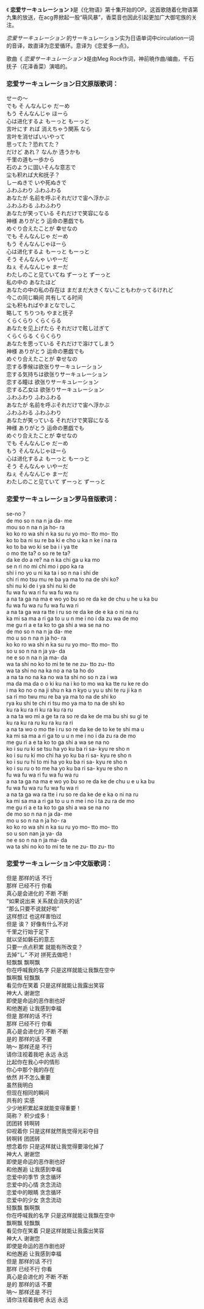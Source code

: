 

《 **恋爱サーキュレーション**
》是《化物语》第十集开始的OP。这首歌随着化物语第九集的放送，在acg界掀起一股“萌风暴”，香菜音也因此引起更加广大御宅族的关注。

_恋爱サーキュレーション_ 的サーキュレーション实为日语单词中circulation一词的音译，故直译为恋爱循环。意译为《恋爱多一点》。

歌曲《 _恋爱サーキュレーション_ 》是由Meg Rock作词，神前暁作曲/编曲，千石抚子（花泽香菜）演唱的。

### 恋爱サーキュレーション日文原版歌词：

せーの～  
でも そ んなんじゃ だーめ  
もう そんなんじゃ ほーら  
心は进化するよ もーっと もーっと  
言叶にす れば 消えちゃう関系 なら  
言叶を消せばいいやって  
思ってた？恐れてた？  
だけど あれ？ なんか 违うかも  
千里の道も一歩から  
石のように固いそんな意志で  
尘も积れば大和抚子？  
しーぬきで いや死ぬきで  
ふわふわり ふわふわる  
あなたが 名前を呼ぶそれだけで宙へ浮かぶ  
ふわふわる ふわふわり  
あなたが笑っている それだけで笑容になる  
神様 ありがとう 运命の悪戯でも  
めぐり合えたことが 幸せなの  
でも そんなんじゃ だーめ  
もう そんなんじゃほーら  
心は进化するよ もーっと もーっと  
そう そんなんゃ いやーだ  
ねぇ そんなんじゃ まーだ  
わたしのこと见ていてね ずーっと ずーっと  
私の中の あなたほど  
あなたの中の私の存在は まだまだ大きくないこともわかってるけれど  
今この同じ瞬间 共有してる时间  
尘も积もればやまとなでしこ  
略して ちりつも やまと抚子  
くらくらり くらくらる  
あなたを见上げたら それだけで眩し过ぎて  
くらくらる くらくらり  
あなたを思っている それだけで溶けてしまう  
神様 ありがとう 运命の悪戯でも  
めぐり合えたことが 幸せなの  
恋する季候は欲张りサーキュレーション  
恋する気持ちは欲张りサーキュレーション  
恋する瞳は 欲张りサーキュレーション  
恋する乙女は 欲张りサーキュレーション  
ふわふわり ふわふわる  
あなたが 名前を呼ぶそれだけで宙へ浮かぶ  
ふわふわる ふわふわり  
あなたが笑っている それだけで笑容になる  
神様 ありがとう 运命の悪戯でも  
めぐり合えたことが 幸せなの  
でも そんなんじゃ だーめ  
もう そんなんじゃほーら  
心は进化するよ もーっと もーっと  
そう そんなんゃ いやーだ  
ねぇ そんなんじゃ まーだ  
わたしのこと见ていて ずーっと ずーっと

### 恋爱サーキュレーション罗马音版歌词：

se-no？  
de mo so n na n ja da- me  
mou so n na n ja ho- ra  
ko ko ro wa shi n ka su ru yo mo- tto mo- tto  
ko to ba ni su re ba ki e cho u ka n ke i na ra  
ko to ba wo ki se ba i i ya tte  
o mo tte ta? o so re te ta?  
da ke do a re? na n ka chi ga u ka mo  
se n ri no mi chi mo i ppo ka ra  
shi i no yo u ni ka ta i so n na i shi de  
chi ri mo tsu mu re ba ya ma to na de shi ko?  
shi nu ki de i ya shi nu ki de  
fu wa fu wa ri fu wa fu wa ru  
a na ta ga na ma e wo yo bu so re da ke de chu u he u ka bu  
fu wa fu wa ru fu wa fu wa ri  
a na ta ga wa ra tte i ru so re da ke de e ka o ni na ru  
ka mi sa ma a ri ga to u u n me i no i da zu wa de mo  
me gu ri a e ta ko to ga shi a wa se na no  
de mo so n na n ja da- me  
mo u so n na n ja ho- ra  
ko ko ro wa shi n ka su ru yo mo- tto mo- tto  
so u so n na n ja ya- da  
ne e so n na n ja ma- da  
wa ta shi no ko to mi te te ne zu- tto zu- tto  
wa ta shi no na ka no a na ta ho do  
a na ta no na ka no wa ta shi no so n za i wa  
ma da ma da o o ki ku na i ko to mo wa ka tte ru ke re do  
i ma ko no o na ji shu n ka n kyo u yu u shi te ru ji ka n  
sa ri mo twu mu re ba ya ma to na de shi ko  
rya ku shi te chi ri tsu mo ya ma to na de shi ko  
ku ra ku ra ri ku ra ku ra ru  
a na ta wo mi a ge ta ra so re da ke de ma bu shi su gi te  
ku ra ku ra ru ku ra ku ra ri  
a na ta wo o mo tte i ru so re da ke de to ke te shi ma u  
ka mi sa ma a ri ga to u u n me i no i da zu ra de mo  
me gu ri a e ta ko to ga shi a wa se na no  
ko i su ru ki se tsu ha yo ku ba ri sa- kyu re sho n  
ko i su ru ki mo chi ha yo ku ba ri sa- kyu re sho n  
ko i su ru hi to mi ha yo ku ba ri sa- kyu re sho n  
ko i su ru o to me ha yo ku ba ri sa- kyu re sho n  
fu wa fu wa ri fu wa fu wa ru  
a na ta ga na ma e wo yo bu so re da ke de chu u e u ka bu  
fu wa fu wa ru fu wa fu wa ri  
a na ta ga wa ra tte i ru so re da ke de e ka o ni na ru  
ka mi sa ma a ri ga to u u n me i no i ta zu ra de mo  
me gu ri a e ta ko to ga shi a wa se na no  
de mo so n na n ja da- me  
mo u so n na n ja ho- ra  
ko ko ro wa shi n ka su ru yo mo- tto mo- tto  
so u son nan ja ya- da  
ne e so n na n ja ma- da  
wa ta shi no ko to mi te te ne zu- tto zu- tto

### 恋爱サーキュレーション中文版歌词：

但是 那样的话 不行  
那样 已经不行 你看  
真心是会进化的 不断 不断  
“如果说出来 关系就会消失的话”  
“那么只要不说就好啦”  
这样想过 也这样害怕过  
但是 诶？ 好像有什么不对  
千里之行始于足下  
就以坚如磐石的意志  
只要一点点积累 就能有所改变？  
去掉“し” 不对 拼死去做吧！  
轻飘飘 飘啊飘  
你在呼喊我的名字 只是这样就能让我飘在空中  
飘啊飘 轻飘飘  
看见你在笑着 只是这样就能让我露出笑容  
神大人 谢谢您  
即使是命运的恶作剧也好  
和他邂逅 让我感到幸福  
但是 那样的话 不行  
那样 已经不行 你看  
真心是会进化的 不断 不断  
是的 那样的话 不要  
呐～ 那样还是 不行  
请你注视着我吧 永远 永远  
比起你在我心中的情形  
你心中那个我的存在  
依然 并不怎么重要  
虽然我明白  
但现在相同的瞬间  
共有的 实感  
少少地积累起来就能变得重要！  
简称？ 积少成多！  
团团转 转啊转  
仰视着你 只是这样就然我觉得光彩夺目  
转啊转 团团转  
想念着你 只是这样就让我觉得要溶化掉了  
神大人 谢谢您  
即使是命运的恶作剧也好  
和他邂逅 让我感到幸福  
恋爱中的季节 贪念循环  
恋爱中的心情 贪念流动  
恋爱中的眼睛 贪念循环  
恋爱中的少女 贪念流动  
轻飘飘 飘啊飘  
你在呼喊我的名字 只是这样就能让我飘在空中  
飘啊飘 轻飘飘  
看见你在笑着 只是这样就能让我露出笑容  
神大人 谢谢您  
即使是命运的恶作剧也好  
和他邂逅 让我感到幸福  
但是 那样的话 不行  
那样 已经不行 你看  
真心是会进化的 不断 不断  
是的 那样的话 不要  
呐～ 那样还是 不行  
请你注视着我吧 永远 永远

